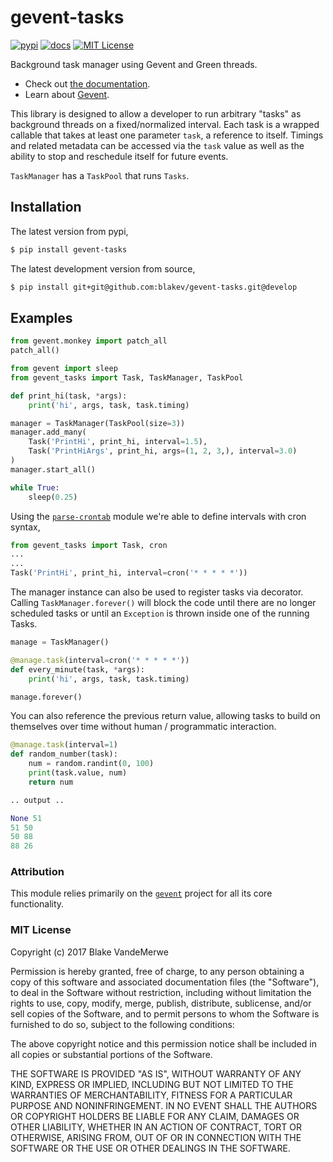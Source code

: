 # gevent-tasks

[![pypi](https://img.shields.io/pypi/v/gevent-tasks.svg?style=flat)](https://pypi.python.org/pypi/gevent-tasks)
[![docs](https://readthedocs.org/projects/gevent-tasks/badge/?version=latest)](http://gevent-tasks.readthedocs.io/en/latest/)
[![MIT License](https://img.shields.io/github/license/blakev/gevent-tasks.svg?style=flat)](https://github.com/blakev/gevent-tasks/blob/master/LICENSE)


Background task manager using Gevent and Green threads.

- Check out [the documentation](http://gevent-tasks.readthedocs.io/en/latest/).
- Learn about [Gevent]().

This library is designed to allow a developer to run arbitrary "tasks" as background
threads on a fixed/normalized interval.  Each task is a wrapped
callable that takes at least one parameter `task`, a reference to itself. Timings
and related metadata can be accessed via the `task` value as well as the ability
to stop and reschedule itself for future events.


`TaskManager` has a `TaskPool` that runs `Tasks`.

## Installation

The latest version from pypi,

```bash
$ pip install gevent-tasks
```

The latest development version from source,

```bash
$ pip install git+git@github.com:blakev/gevent-tasks.git@develop
```



## Examples



```python
from gevent.monkey import patch_all
patch_all()

from gevent import sleep
from gevent_tasks import Task, TaskManager, TaskPool

def print_hi(task, *args):
    print('hi', args, task, task.timing)

manager = TaskManager(TaskPool(size=3))
manager.add_many(
    Task('PrintHi', print_hi, interval=1.5),
    Task('PrintHiArgs', print_hi, args=(1, 2, 3,), interval=3.0)
)
manager.start_all()

while True:
    sleep(0.25)
```

Using the [`parse-crontab`](https://github.com/josiahcarlson/parse-crontab)
 module we're able to define intervals with cron syntax,

```python
from gevent_tasks import Task, cron
...
...
Task('PrintHi', print_hi, interval=cron('* * * * *'))
```

The manager instance can also be used to register tasks via decorator. Calling 
`TaskManager.forever()` will block the code until there are no longer scheduled tasks or until an `Exception` 
is thrown inside one of the running Tasks.

```python
manage = TaskManager()

@manage.task(interval=cron('* * * * *'))
def every_minute(task, *args):
    print('hi', args, task, task.timing)

manage.forever()
```

You can also reference the previous return value, allowing tasks to build on
themselves over time without human / programmatic interaction.

```python
@manage.task(interval=1)
def random_number(task):
    num = random.randint(0, 100)
    print(task.value, num)
    return num

.. output ..

None 51
51 50
50 88
88 26
```

### Attribution

This module relies primarily on the [`gevent`](http://www.gevent.org/index.html) 
project for all its core functionality.

### MIT License

Copyright (c) 2017 Blake VandeMerwe

Permission is hereby granted, free of charge, to any person obtaining a copy
of this software and associated documentation files (the "Software"), to deal
in the Software without restriction, including without limitation the rights
to use, copy, modify, merge, publish, distribute, sublicense, and/or sell
copies of the Software, and to permit persons to whom the Software is
furnished to do so, subject to the following conditions:

The above copyright notice and this permission notice shall be included in all
copies or substantial portions of the Software.

THE SOFTWARE IS PROVIDED "AS IS", WITHOUT WARRANTY OF ANY KIND, EXPRESS OR
IMPLIED, INCLUDING BUT NOT LIMITED TO THE WARRANTIES OF MERCHANTABILITY,
FITNESS FOR A PARTICULAR PURPOSE AND NONINFRINGEMENT. IN NO EVENT SHALL THE
AUTHORS OR COPYRIGHT HOLDERS BE LIABLE FOR ANY CLAIM, DAMAGES OR OTHER
LIABILITY, WHETHER IN AN ACTION OF CONTRACT, TORT OR OTHERWISE, ARISING FROM,
OUT OF OR IN CONNECTION WITH THE SOFTWARE OR THE USE OR OTHER DEALINGS IN THE
SOFTWARE.
